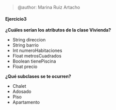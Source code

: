 > @author: Marina Ruiz Artacho

#### Ejercicio3
**¿Cuáles serían los atributos de la clase Vivienda?**
* String direccion
* String barrio
* Int numeroHabitaciones
* Float metrosCuadrados
* Boolean tienePiscina
* Float precio

**¿Qué subclases se te ocurren?**
* Chalet
* Adosado
* Piso
* Apartamento